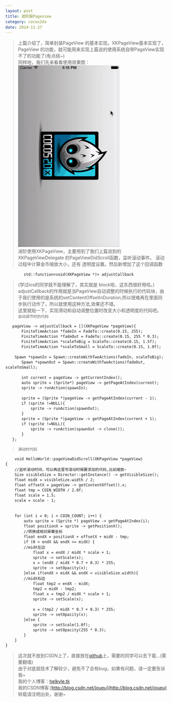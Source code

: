 ```yaml
---
layout: post
title: 进阶版Pageview
category: cocos2dx
date: 2014-11-27
---
```


>  上篇介绍了，简单封装PageView 的基本实现。XKPageView基本实现了，PageView 的功能，就可能用来实现上篇说的使用系统自带PageView实现不了的功能了(有点绕~)  
>  同样地，我们先来看看使用效果图：  
>  ![test](../res/img/cocos-2dx_3x_PageView/test2.gif)  
>  进阶使用XKPageView，主要用到了我们上篇说到的XKPageViewDelegate 的PageViewDidScroll函数，监听滚动事件。   滚动过程中计算金币缩放大小，还有 透明度设置。然后新增加了这个回调函数  
>>
			std::function<void(XKPageView *)> adjustCallback  
>	
>  (学过ios的同学就不能理解了，其实就是 block啦，这东西很好用哈。)
>  adjustCallback的作用就是当PageView自动调整的时候执行的代码块，由于我们使用的是系统的setContentOffsetInDuration,所以很难再在里面同步执行动作了。所以就使用这种方法,效果还不错。  
>  这里就贴一下，实现滑动和自动调整位置时改变大小和透明度的代码吧。  
>  ``自动调节时的代码``
  
	   pageView -> adjustCallback = [](XKPageView *pageView){
	       FiniteTimeAction *fadeIn = FadeTo::create(0.15, 255);
	       FiniteTimeAction *fadeOut = FadeTo::create(0.15, 255 * 0.3);
	       FiniteTimeAction *scaleToBig = ScaleTo::create(0.15, 1.5f);
	       FiniteTimeAction *scaleToSmall = ScaleTo::create(0.15, 1.0f);
		
		Spawn *spawnIn = Spawn::createWithTwoActions(fadeIn, scaleToBig);
	       Spawn *spawnOut = Spawn::createWithTwoActions(fadeOut, scaleToSmall);
	       
	       int current = pageView -> getCurrentIndex();
	       auto sprite = (Sprite*) pageView -> getPageAtIndex(current);
	       sprite -> runAction(spawnIn);
	       
	       sprite = (Sprite *)pageView -> getPageAtIndex(current - 1);
	       if (sprite !=NULL){
	           sprite -> runAction(spawnOut);
	       }
	       sprite = (Sprite *)pageView -> getPageAtIndex(current + 1);
	       if (sprite !=NULL){
	           sprite -> runAction(spawnOut -> clone());
	       }
	   };  
>	``滑动时代码``   
	
		void HelloWorld::pageViewDidScroll(XKPageView *pageView)
	{
	    //监听滚动时间，可以再这里写滚动时候要添加的代码,比如缩放~
	    Size visibleSize = Director::getInstance() -> getVisibleSize();
	    float midX = visibleSize.width / 2;
	    float offsetX = pageView -> getContentOffset().x;
	    float tmp = COIN_WIDTH / 2.0f;
	    float scale = 1.5;
	    scale = scale - 1;
	
	    
	    for (int i = 0; i < COIN_COUNT; i++) {
	        auto sprite = (Sprite *) pageView -> getPageAtIndex(i);
	        float positionX = sprite -> getPositionX();
	        //转换成相对屏幕坐标
	        float endX = positionX + offsetX + midX - tmp;
	        if (0 < endX && endX <= midX) {
	        //midX左边
	            float x = endX / midX * scale + 1;
	            sprite -> setScale(x);
	            x = (endX / midX * 0.7 + 0.3) * 255;
	            sprite -> setOpacity(x);
	        }else if(endX > midX && endX < visibleSize.width){
	        //midX右边
	            float tmp2 = endX - midX;
	            tmp2 = midX - tmp2;
	            float x = tmp2 / midX * scale + 1;
	            sprite -> setScale(x);
	            
	            x = (tmp2 / midX * 0.7 + 0.3) * 255;
	            sprite -> setOpacity(x);
	        }else {
	            sprite -> setScale(1.0f);
	            sprite -> setOpacity(255 * 0.3);
	        }
	    }
	}

	
>这次就不放到CSDN上了，直接放在[github](https://github.com/HelKyle/XKPageView.git)上，需要的同学可以去下载...(需要翻墙)      
>由于对底层技术了解较少，避免不了会有bug，如果有问题，请一定要告诉我~  
>我的个人博客：[helkyle.tk](http://helkyle.tk)   
我的CSDN博客:[http://blog.csdn.net/joueu](http://blog.csdn.net/joueu)    
转载请注明出处，谢谢~